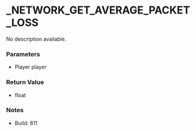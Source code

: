 # _NETWORK_GET_AVERAGE_PACKET_LOSS

No description available.

### Parameters
* Player player

### Return Value
* float

### Notes
* Build: 811

